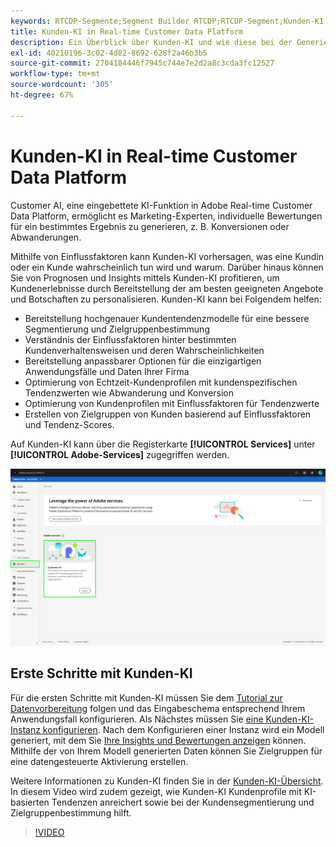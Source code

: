 ```yaml
---
keywords: RTCDP-Segmente;Segment Builder RTCDP;RTCDP-Segment;Kunden-KI RTCDP
title: Kunden-KI in Real-time Customer Data Platform
description: Ein Überblick über Kunden-KI und wie diese bei der Generierung von Scores für bestimmte Ergebnisse wie Konversionen oder Abwanderungen helfen kann.
exl-id: 40210196-3c02-4d82-8692-628f2a46b3b5
source-git-commit: 2704184446f7945c744e7e2d2a8c3cda3fc12527
workflow-type: tm+mt
source-wordcount: '305'
ht-degree: 67%

---
```


# Kunden-KI in Real-time Customer Data Platform

Customer AI, eine eingebettete KI-Funktion in Adobe Real-time Customer Data Platform, ermöglicht es Marketing-Experten, individuelle Bewertungen für ein bestimmtes Ergebnis zu generieren, z. B. Konversionen oder Abwanderungen.

Mithilfe von Einflussfaktoren kann Kunden-KI vorhersagen, was eine Kundin oder ein Kunde wahrscheinlich tun wird und warum. Darüber hinaus können Sie von Prognosen und Insights mittels Kunden-KI profitieren, um Kundenerlebnisse durch Bereitstellung der am besten geeigneten Angebote und Botschaften zu personalisieren. Kunden-KI kann bei Folgendem helfen:

* Bereitstellung hochgenauer Kundentendenzmodelle für eine bessere Segmentierung und Zielgruppenbestimmung
* Verständnis der Einflussfaktoren hinter bestimmten Kundenverhaltensweisen und deren Wahrscheinlichkeiten 
* Bereitstellung anpassbarer Optionen für die einzigartigen Anwendungsfälle und Daten Ihrer Firma
* Optimierung von Echtzeit-Kundenprofilen mit kundenspezifischen Tendenzwerten wie Abwanderung und Konversion
* Optimierung von Kundenprofilen mit Einflussfaktoren für Tendenzwerte
* Erstellen von Zielgruppen von Kunden basierend auf Einflussfaktoren und Tendenz-Scores.

Auf Kunden-KI kann über die Registerkarte **[!UICONTROL Services]** unter **[!UICONTROL Adobe-Services]** zugegriffen werden.

![Kunden-KI-Position](../assets/overview/rtcdp-customer-ai.png)

## Erste Schritte mit Kunden-KI

Für die ersten Schritte mit Kunden-KI müssen Sie dem [Tutorial zur Datenvorbereitung](../../intelligent-services/data-preparation.md) folgen und das Eingabeschema entsprechend Ihrem Anwendungsfall konfigurieren. Als Nächstes müssen Sie [eine Kunden-KI-Instanz konfigurieren](../../intelligent-services/customer-ai/user-guide/configure.md). Nach dem Konfigurieren einer Instanz wird ein Modell generiert, mit dem Sie [Ihre Insights und Bewertungen anzeigen](../../intelligent-services/customer-ai/user-guide/discover-insights.md) können. Mithilfe der von Ihrem Modell generierten Daten können Sie Zielgruppen für eine datengesteuerte Aktivierung erstellen.

Weitere Informationen zu Kunden-KI finden Sie in der [Kunden-KI-Übersicht](../../intelligent-services/customer-ai/overview.md). In diesem Video wird zudem gezeigt, wie Kunden-KI Kundenprofile mit KI-basierten Tendenzen anreichert sowie bei der Kundensegmentierung und Zielgruppenbestimmung hilft.

>[!VIDEO](https://video.tv.adobe.com/v/328476/?quality=12&learn=on&captions=ger)
